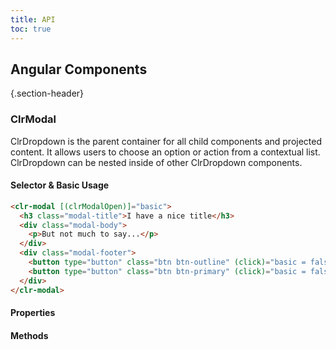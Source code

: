```yaml
---
title: API
toc: true
---
```


## Angular Components

{.section-header}

### ClrModal

ClrDropdown is the parent container for all child components and projected content. It allows users to choose an option or action from a contextual list. ClrDropdown can be nested inside of other ClrDropdown components.

#### Selector & Basic Usage

```html
<clr-modal [(clrModalOpen)]="basic">
  <h3 class="modal-title">I have a nice title</h3>
  <div class="modal-body">
    <p>But not much to say...</p>
  </div>
  <div class="modal-footer">
    <button type="button" class="btn btn-outline" (click)="basic = false">Cancel</button>
    <button type="button" class="btn btn-primary" (click)="basic = false">Ok</button>
  </div>
</clr-modal>
```

#### Properties

<DocComponentApi component="ClrModal" item="bindings" />

#### Methods

<DocComponentApi component="ClrModal" item="methods" />
